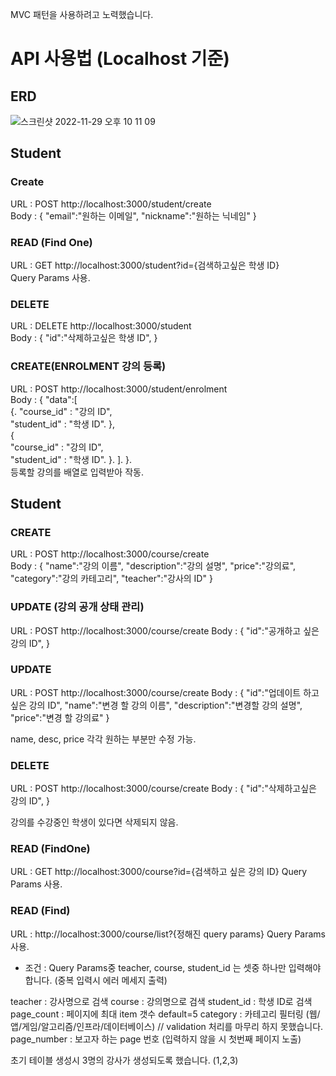 MVC 패턴을 사용하려고 노력했습니다.

# API 사용법 (Localhost 기준)

## ERD

![스크린샷 2022-11-29 오후 10 11 09](https://user-images.githubusercontent.com/77596160/204538128-89f76921-2e58-4db8-865f-3214bd6100ea.png)

## Student

### Create

URL : POST http://localhost:3000/student/create
<br>
Body : {
"email":"원하는 이메일",
"nickname":"원하는 닉네임"
}

### READ (Find One)

URL : GET http://localhost:3000/student?id={검색하고싶은 학생 ID}
<br>
Query Params 사용.

### DELETE

URL : DELETE http://localhost:3000/student
<br>
Body : {
"id":"삭제하고싶은 학생 ID",
}

### CREATE(ENROLMENT 강의 등록)

URL : POST http://localhost:3000/student/enrolment
<br>
Body : {
"data":[  
{. 
"course_id" : "강의 ID",  
"student_id" : "학생 ID". 
},  
{  
"course_id" : "강의 ID",  
"student_id" : "학생 ID". 
}. 
]. 
}. 
<br>
등록할 강의를 배열로 입력받아 작동. 

## Student

### CREATE

URL : POST http://localhost:3000/course/create
<br>
Body : {
"name":"강의 이름",
"description":"강의 설명",
"price":"강의료",
"category":"강의 카테고리",
"teacher":"강사의 ID"
}

### UPDATE (강의 공개 상태 관리)

URL : POST http://localhost:3000/course/create
Body : {
"id":"공개하고 싶은 강의 ID",
}

### UPDATE

URL : POST http://localhost:3000/course/create
Body : {
"id":"업데이트 하고 싶은 강의 ID",
"name":"변경 할 강의 이름",
"description":"변경할 강의 설명",
"price":"변경 할 강의료"
}

name, desc, price 각각 원하는 부분만 수정 가능.

### DELETE

URL : POST http://localhost:3000/course/create
Body : {
"id":"삭제하고싶은 강의 ID",
}

강의를 수강중인 학생이 있다면 삭제되지 않음.

### READ (FindOne)

URL : GET http://localhost:3000/course?id={검색하고 싶은 강의 ID}
Query Params 사용.

### READ (Find)

URL : http://localhost:3000/course/list?{정해진 query params}
Query Params 사용.

- 조건 : Query Params중 teacher, course, student_id 는 셋중 하나만 입력해야 합니다. (중복 입력시 에러 메세지 출력)

teacher : 강사명으로 검색
course : 강의명으로 검색
student_id : 학생 ID로 검색
page_count : 페이지에 최대 item 갯수 default=5
category : 카테고리 필터링 (웹/앱/게임/알고리즘/인프라/데이터베이스) // validation 처리를 마무리 하지 못했습니다.
page_number : 보고자 하는 page 번호 (입력하지 않을 시 첫번째 페이지 노출)

초기 테이블 생성시 3명의 강사가 생성되도록 했습니다. (1,2,3)
